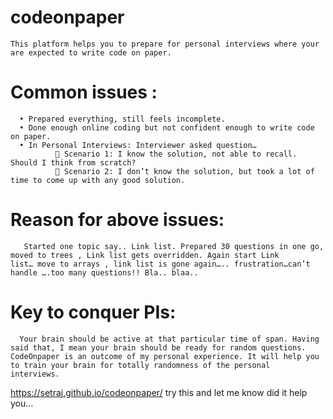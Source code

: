 # codeonpaper
    This platform helps you to prepare for personal interviews where your are expected to write code on paper.

# Common issues : 
      •	Prepared everything, still feels incomplete.
      •	Done enough online coding but not confident enough to write code on paper.
      •	In Personal Interviews: Interviewer asked question…
              	Scenario 1: I know the solution, not able to recall. Should I think from scratch?
              	Scenario 2: I don’t know the solution, but took a lot of time to come up with any good solution. 
# Reason for above issues:
       Started one topic say.. Link list. Prepared 30 questions in one go, moved to trees , Link list gets overridden. Again start Link            list… move to arrays , link list is gone again….. frustration…can’t handle ….too many questions!! Bla.. blaa..
# Key to conquer PIs:
      Your brain should be active at that particular time of span. Having said that, I mean your brain should be ready for random questions.
    CodeOnpaper is an outcome of my personal experience. It will help you to train your brain for totally randomness of the personal    interviews.
https://setraj.github.io/codeonpaper/
try this and let me know did it help you…
